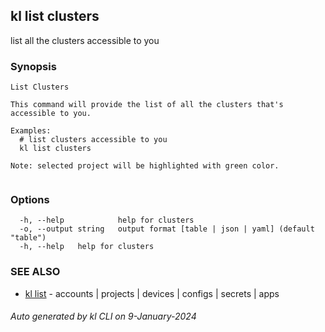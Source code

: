 ## kl list clusters

list all the clusters accessible to you

### Synopsis

```
List Clusters

This command will provide the list of all the clusters that's accessible to you. 

Examples:
  # list clusters accessible to you
  kl list clusters

Note: selected project will be highlighted with green color.


```

### Options

```
  -h, --help            help for clusters
  -o, --output string   output format [table | json | yaml] (default "table")
  -h, --help   help for clusters
```

### SEE ALSO

* [kl list](kl_list.md)  - accounts | projects | devices | configs | secrets | apps

###### Auto generated by kl CLI on 9-January-2024
